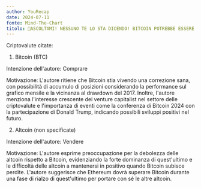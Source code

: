 ```yaml
---
author: YouRecap
date: 2024-07-11
fonte: Mind-The-Chart 
titolo: 🚨ASCOLTAMI! NESSUNO TE LO STA DICENDO! BITCOIN POTREBBE ESSERE PRONTO.......................
---
```


Criptovalute citate:

1. Bitcoin (BTC)

Intenzione dell'autore: Comprare

Motivazione: L'autore ritiene che Bitcoin stia vivendo una correzione sana, con possibilità di accumulo di posizioni considerando la performance sul grafico mensile e la vicinanza al drawdown del 2017. Inoltre, l'autore menziona l'interesse crescente dei venture capitalist nel settore delle criptovalute e l'importanza di eventi come la conferenza di Bitcoin 2024 con la partecipazione di Donald Trump, indicando possibili sviluppi positivi nel futuro.

2. Altcoin (non specificate)

Intenzione dell'autore: Vendere

Motivazione: L'autore esprime preoccupazione per la debolezza delle altcoin rispetto a Bitcoin, evidenziando la forte dominanza di quest'ultimo e le difficoltà delle altcoin a mantenersi in positivo quando Bitcoin subisce perdite. L'autore suggerisce che Ethereum dovrà superare Bitcoin durante una fase di rialzo di quest'ultimo per portare con sé le altre altcoin.
